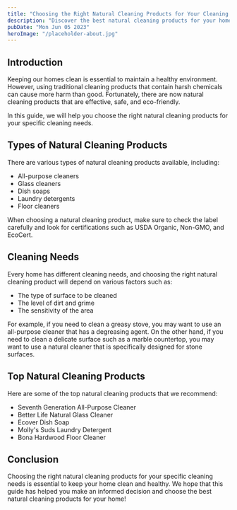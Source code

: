 ```yaml
---
title: "Choosing the Right Natural Cleaning Products for Your Cleaning Needs - Best Natural Cleaning Products"
description: "Discover the best natural cleaning products for your home. Our guide will help you choose the right cleaning products to keep your home clean and healthy!"
pubDate: "Mon Jun 05 2023"
heroImage: "/placeholder-about.jpg"
---
```


## Introduction

Keeping our homes clean is essential to maintain a healthy environment. However, using traditional cleaning products that contain harsh chemicals can cause more harm than good. Fortunately, there are now natural cleaning products that are effective, safe, and eco-friendly.

In this guide, we will help you choose the right natural cleaning products for your specific cleaning needs.

## Types of Natural Cleaning Products

There are various types of natural cleaning products available, including:

- All-purpose cleaners
- Glass cleaners
- Dish soaps
- Laundry detergents
- Floor cleaners

When choosing a natural cleaning product, make sure to check the label carefully and look for certifications such as USDA Organic, Non-GMO, and EcoCert.

## Cleaning Needs

Every home has different cleaning needs, and choosing the right natural cleaning product will depend on various factors such as:

- The type of surface to be cleaned
- The level of dirt and grime
- The sensitivity of the area

For example, if you need to clean a greasy stove, you may want to use an all-purpose cleaner that has a degreasing agent. On the other hand, if you need to clean a delicate surface such as a marble countertop, you may want to use a natural cleaner that is specifically designed for stone surfaces.

## Top Natural Cleaning Products

Here are some of the top natural cleaning products that we recommend:

- Seventh Generation All-Purpose Cleaner
- Better Life Natural Glass Cleaner
- Ecover Dish Soap
- Molly&#39;s Suds Laundry Detergent
- Bona Hardwood Floor Cleaner

## Conclusion

Choosing the right natural cleaning products for your specific cleaning needs is essential to keep your home clean and healthy. We hope that this guide has helped you make an informed decision and choose the best natural cleaning products for your home!